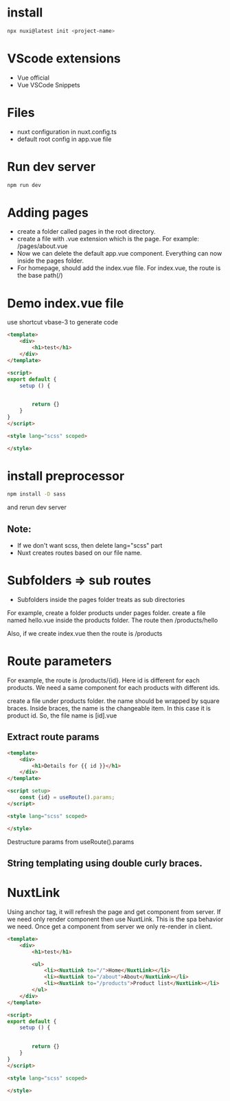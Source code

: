# install
```bash
npx nuxi@latest init <project-name>
```

# VScode extensions
* Vue official
* Vue VSCode Snippets

# Files
* nuxt configuration in nuxt.config.ts
* default root config in app.vue file

# Run dev server
```bash
npm run dev
```

# Adding pages
* create a folder called pages in the root directory.
* create a file with .vue extension which is the page. For example: /pages/about.vue
* Now we can delete the default app.vue component. Everything can now inside the pages folder.
* For homepage, should add the index.vue file. For index.vue, the route is the base path(/)

# Demo index.vue file
use shortcut vbase-3 to generate code
```html
<template>
    <div>
        <h1>test</h1>
    </div>
</template>

<script>
export default {
    setup () {
        

        return {}
    }
}
</script>

<style lang="scss" scoped>

</style>
```

# install preprocessor
```bash
npm install -D sass
```

and rerun dev server

## Note: 
* If we don't want scss, then delete lang="scss" part
* Nuxt creates routes based on our file name.

# Subfolders => sub routes
* Subfolders inside the pages folder treats as sub directories

For example, create a folder products under pages folder. create a file named hello.vue inside the products folder. The route then /products/hello

Also, if we create index.vue then the route is /products

# Route parameters
For example, the route is /products/{id}. Here id is different for each products. We need a same component for each products with different ids.

create a file under products folder. the name should be wrapped by square braces. Inside braces, the name is the changeable item. In this case it is product id. So, the file name is [id].vue

## Extract route params
```html
<template>
    <div>
        <h1>Details for {{ id }}</h1>
    </div>
</template>

<script setup>
    const {id} = useRoute().params;
</script>

<style lang="scss" scoped>

</style>
```

Destructure params from useRoute().params

## String templating using double curly braces.

# NuxtLink
Using anchor tag, it will refresh the page and get component from server. If we need only render component then use NuxtLink. This is the spa behavior we need. Once get a component from server we only re-render in client.
```html
<template>
    <div>
        <h1>test</h1>

        <ul>
            <li><NuxtLink to="/">Home</NuxtLink></li>
            <li><NuxtLink to="/about">About</NuxtLink></li>
            <li><NuxtLink to="/products">Product list</NuxtLink></li>
        </ul>
    </div>
</template>

<script>
export default {
    setup () {
        

        return {}
    }
}
</script>

<style lang="scss" scoped>

</style>
```